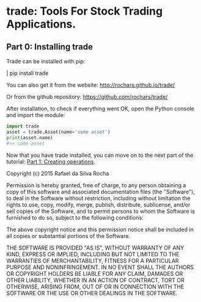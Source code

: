 # trade: Tools For Stock Trading Applications.

## Part 0: Installing trade
Trade can be installed with pip:

| pip install trade

You can also get it from the website:
http://rochars.github.io/trade/

Or from the github repository:
https://github.com/rochars/trade/

After installation, to check if everything went OK, open the Python
console and import the module:

```python
import trade
asset = trade.Asset(name='some asset')
print(asset.name)
#>> some asset
```

Now that you have trade installed, you can move on to the next part of the
tutorial: [Part 1: Creating operations](part01.md).



Copyright (c) 2015 Rafael da Silva Rocha

Permission is hereby granted, free of charge, to any person obtaining a copy
of this software and associated documentation files (the "Software"), to deal
in the Software without restriction, including without limitation the rights
to use, copy, modify, merge, publish, distribute, sublicense, and/or sell
copies of the Software, and to permit persons to whom the Software is
furnished to do so, subject to the following conditions:

The above copyright notice and this permission notice shall be included in
all copies or substantial portions of the Software.

THE SOFTWARE IS PROVIDED "AS IS", WITHOUT WARRANTY OF ANY KIND, EXPRESS OR
IMPLIED, INCLUDING BUT NOT LIMITED TO THE WARRANTIES OF MERCHANTABILITY,
FITNESS FOR A PARTICULAR PURPOSE AND NONINFRINGEMENT. IN NO EVENT SHALL THE
AUTHORS OR COPYRIGHT HOLDERS BE LIABLE FOR ANY CLAIM, DAMAGES OR OTHER
LIABILITY, WHETHER IN AN ACTION OF CONTRACT, TORT OR OTHERWISE, ARISING FROM,
OUT OF OR IN CONNECTION WITH THE SOFTWARE OR THE USE OR OTHER DEALINGS IN
THE SOFTWARE.
